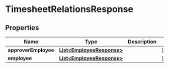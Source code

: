 

# TimesheetRelationsResponse


## Properties

| Name | Type | Description | Notes |
|------------ | ------------- | ------------- | -------------|
|**approverEmployee** | [**List&lt;EmployeeResponse&gt;**](EmployeeResponse.md) |  |  [optional] |
|**employee** | [**List&lt;EmployeeResponse&gt;**](EmployeeResponse.md) |  |  [optional] |



